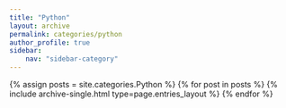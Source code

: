 ```yaml
---
title: "Python"
layout: archive
permalink: categories/python
author_profile: true
sidebar:
    nav: "sidebar-category"
---
```



{% assign posts = site.categories.Python %}
{% for post in posts %} {% include archive-single.html type=page.entries_layout %} {% endfor %}